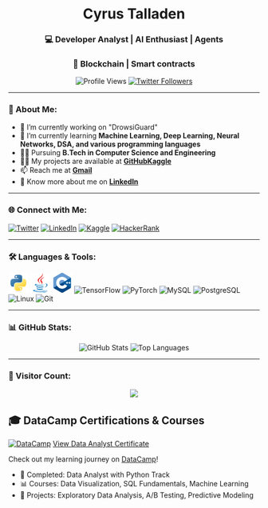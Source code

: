 <h1 align="center"> Cyrus Talladen </h1>

<h3 align="center">💻 Developer Analyst | AI Enthusiast | Agents </h3>
<h3 align="center">🧱 Blockchain | Smart contracts </h3>

<p align="center">
  <img src="https://komarev.com/ghpvc/?username=girishchowdary0208&label=Profile%20views&color=0e75b6&style=flat" alt="Profile Views" />
  <a href="https://twitter.com/_girishchowdary" target="blank">
    <img src="https://img.shields.io/twitter/follow/_girishchowdary?logo=twitter&style=for-the-badge" alt="Twitter Followers" />
  </a>
</p>

---

### 🚀 About Me:
- 🔭 I’m currently working on "DrowsiGuard"
- 🌱 I’m currently learning **Machine Learning, Deep Learning, Neural Networks, DSA, and various programming languages**
- 🧑‍🎓 Pursuing **B.Tech in Computer Science and Engineering**
- 👨‍💻 My projects are available at **[GitHub](https://github.com/GirishChowdary0208)[Kaggle](https://www.kaggle.com/girishchowdary22/)**
- 📫 Reach me at **[Gmail](mupparajugirishchowdary@gmail.com)**
- 📄 Know more about me on **[LinkedIn](https://www.linkedin.com/in/girish-chowdary-919b6522b/)**

---

### 🌐 Connect with Me:
<p align="left">
<a href="https://twitter.com/ctalladen78" target="blank"><img align="center" src="https://raw.githubusercontent.com/ctalladen78/github-profile-readme-generator/master/src/images/icons/Social/twitter.svg" alt="Twitter" height="30" width="40" /></a>
<a href="https://linkedin.com/in/ctalladen78" target="blank"><img align="center" src="https://raw.githubusercontent.com/ctalladen78/github-profile-readme-generator/master/src/images/icons/Social/linked-in-alt.svg" alt="LinkedIn" height="30" width="40" /></a>
<a href="https://kaggle.com/ctalladen78" target="blank"><img align="center" src="https://raw.githubusercontent.com/ctalladen78/github-profile-readme-generator/master/src/images/icons/Social/kaggle.svg" alt="Kaggle" height="30" width="40" /></a>
<a href="https://www.hackerrank.com/ctalladen78" target="blank"><img align="center" src="https://raw.githubusercontent.com/ctalladen78/github-profile-readme-generator/master/src/images/icons/Social/hackerrank.svg" alt="HackerRank" height="30" width="40" /></a>
</p>

---

### 🛠️ Languages & Tools:
<p align="left">
  <img src="https://raw.githubusercontent.com/devicons/devicon/master/icons/python/python-original.svg" alt="Python" width="40" height="40"/>
  <img src="https://raw.githubusercontent.com/devicons/devicon/master/icons/java/java-original.svg" alt="Java" width="40" height="40"/>
  <img src="https://raw.githubusercontent.com/devicons/devicon/master/icons/cplusplus/cplusplus-original.svg" alt="C++" width="40" height="40"/>
  <img src="https://www.vectorlogo.zone/logos/tensorflow/tensorflow-icon.svg" alt="TensorFlow" width="40" height="40"/>
  <img src="https://www.vectorlogo.zone/logos/pytorch/pytorch-icon.svg" alt="PyTorch" width="40" height="40"/>
  <img src="https://www.vectorlogo.zone/logos/mysql/mysql-official.svg" alt="MySQL" width="40" height="40"/>
  <img src="https://www.vectorlogo.zone/logos/postgresql/postgresql-icon.svg" alt="PostgreSQL" width="40" height="40"/>
  <img src="https://www.vectorlogo.zone/logos/linux/linux-icon.svg" alt="Linux" width="40" height="40"/>
  <img src="https://www.vectorlogo.zone/logos/git-scm/git-scm-icon.svg" alt="Git" width="40" height="40"/>
</p>

---

### 📊 GitHub Stats:
<p align="center">
  <img src="https://github-readme-stats.vercel.app/api?username=girishchowdary0208&show_icons=true&theme=highcontrast" alt="GitHub Stats" />
  <img src="https://github-readme-stats.vercel.app/api/top-langs/?username=girishchowdary0208&layout=compact&theme=highcontrast" alt="Top Languages" />
</p>

---

### 👀 Visitor Count:
<p align="center">
  <img src="https://profile-counter.glitch.me/GirishChowdary0208/count.svg" />
</p>

## 🎓 DataCamp Certifications & Courses
[![DataCamp](https://img.shields.io/badge/DataCamp-Learner-brightgreen)](https://www.datacamp.com/profile/yourusername)
[View Data Analyst Certificate](https://www.datacamp.com/statement-of-accomplishment/your-certificate-id)

Check out my learning journey on [DataCamp](https://www.datacamp.com/profile/yourusername)!

- 🏅 Completed: Data Analyst with Python Track
- 📊 Courses: Data Visualization, SQL Fundamentals, Machine Learning
- 🧪 Projects: Exploratory Data Analysis, A/B Testing, Predictive Modeling
